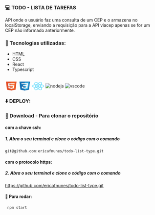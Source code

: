 ### :computer: TODO - LISTA DE TAREFAS 

API onde o usuário faz uma consulta de um CEP e o armazena no localStorage, enviando a requisição para a API viacep
apenas se for um CEP não informado anteriormente.

### :rocket: Tecnologias utilizadas:

- HTML
- CSS
- React
- Typescript

<div style="display: inline_block"><br>
  <img align="center" alt="HTML" height="30" width="40" src="https://raw.githubusercontent.com/devicons/devicon/master/icons/html5/html5-original.svg">
  <img align="center" alt="CSS" height="30" width="40" src="https://raw.githubusercontent.com/devicons/devicon/master/icons/css3/css3-original.svg">
  <img align="center" alt="Js" height="30" width="40" src="https://raw.githubusercontent.com/devicons/devicon/master/icons/react/react-original.svg">
  <img  align="center" alt="nodejs" height="30" width="40" src="https://cdn.jsdelivr.net/gh/devicons/devicon/icons/typescript/typescript-original.svg" />
 <img  align="center" alt="vscode" height="30" width="40" src="https://cdn.jsdelivr.net/gh/devicons/devicon/icons/vscode/vscode-original-wordmark.svg" />
</div>

### :arrow_down: DEPLOY:



### :floppy_disk: Download - Para clonar o repositório

#### com a chave ssh:

##### 1. Abra o seu terminal e clone o código com o comando

    git@github.com:ericafnunes/todo-list-type.git

#### com o protocolo https:

##### 2. Abra o seu terminal e clone o código com o comando

   https://github.com/ericafnunes/todo-list-type.git

#### :wrench: Para rodar:

     npm start
